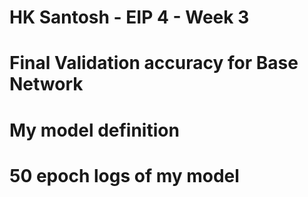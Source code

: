 # HK Santosh - EIP 4 - Week 3

# Final Validation accuracy for Base Network


# My model definition


# 50 epoch logs of my model

